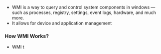 

- WMI is a way to query and control system components in windows — such as processes, registry, settings, event logs, hardware, and much more.
- It allows for device and application management




### How WMI Works?

- WMI t